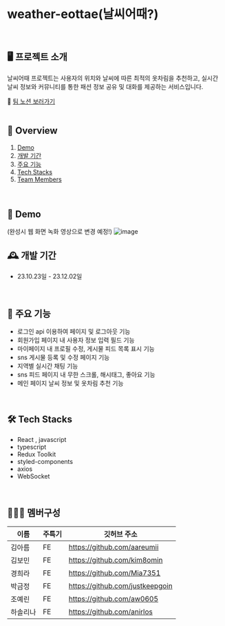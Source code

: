 # weather-eottae(날씨어때?)
<br>


## 🖥️ 프로젝트 소개
날씨어때 프로젝트는 사용자의 위치와 날씨에 따른 최적의 옷차림을 추천하고, 실시간 날씨 정보와 커뮤니티를 통한 패션 정보 공유 및 대화를 제공하는 서비스입니다.

🔗 [팀 노션 보러가기](https://sixth-cello-c4d.notion.site/3-FE-6a78d09cba7b4df297b53ea1bedf861a)  
<br>

## 📜 Overview 
1. [Demo](#id-section1)
2. [개발 기간](#id-section2)
3. [주요 기능](#id-section4)
4. [Tech Stacks](#id-section5)
5. [Team Members](#id-section6)

<br>

<div id='id-section1'/>

## 📀 Demo
(완성시 웹 화면 녹화 영상으로 변경 예정!)
![image](https://github.com/anirlos/weather-eottae/assets/130023446/58804b9a-b012-4833-ba0d-b143b9b3fb7b)
<br>

<div id='id-section2'/>
  
## 🕰️ 개발 기간
* 23.10.23일 - 23.12.02일




<br>
<div id='id-section4'/>
  
## 📌 주요 기능
 - 로그인 api 이용하여 페이지 및 로그아웃 기능
 - 회원가입 페이지 내 사용자 정보 입력 필드 기능
 - 마이페이지 내 프로필 수정, 게시물 피드 목록 표시 기능
 - sns 게시물 등록 및 수정 페이지 기능
 - 지역별 실시간 채팅 기능
 - sns 피드 페이지 내 무한 스크롤, 해시태그, 좋아요 기능
 - 메인 페이지 날씨 정보 및 옷차림 추천 기능

<br>

<div id='id-section5'/>

## 🛠 Tech Stacks

- React , javascript
- typescript
- Redux Toolkit
- styled-components
- axios
- WebSocket

<br>




<div id='id-section6'/>

## 🧑‍🤝‍🧑 멤버구성


|이름|주특기|깃허브 주소|
|---|---|---|
|김아름|FE|<https://github.com/aareumii>|
|김보민|FE|<https://github.com/kim8omin>|
|경희라|FE|<https://github.com/Mia7351>|
|박금정|FE|<https://github.com/justkeepgoin>|
|조예린|FE|<https://github.com/aw0605>|
|하솔리나|FE|<https://github.com/anirlos>|
